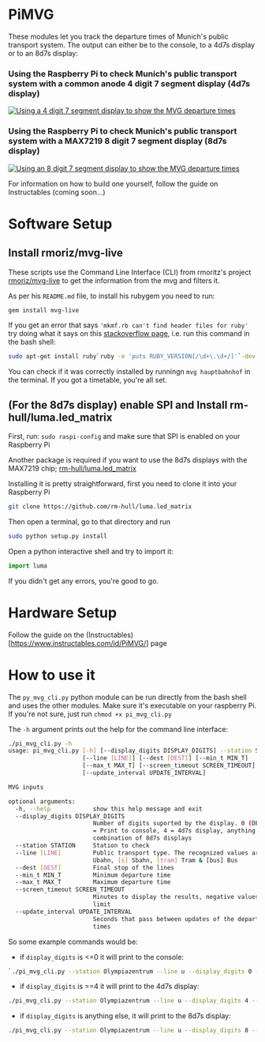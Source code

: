 # PiMVG
These modules let you track the departure times of Munich's public transport system. The output can either be to the console, to a 4d7s display or to an 8d7s display:

### Using the Raspberry Pi to check Munich's public transport system with a common anode 4 digit 7 segment display (4d7s display) 
[![Using a 4 digit 7 segment display to show the MVG departure times](https://i.ytimg.com/vi/vvEPnLYukYQ/hqdefault.jpg)](https://www.youtube.com/embed/vvEPnLYukYQ?autoplay=1 "Using a 4 digit 7 segment display to display the MVG departure times")
### Using the Raspberry Pi to check Munich's public transport system with a MAX7219 8 digit 7 segment display (8d7s display) 
[![Using an 8 digit 7 segment display to show the MVG departure times](https://i.ytimg.com/vi/AdMd7C4RN0I/hqdefault.jpg)](https://www.youtube.com/embed/AdMd7C4RN0I?autoplay=1 "Using an 8 digit 7 segment display to show the MVG departure times")

For information on how to build one yourself, follow the guide on Instructables (coming soon...)

# Software Setup
## Install rmoriz/mvg-live
These scripts use the Command Line Interface (CLI) from rmoritz's project [rmoriz/mvg-live](https://github.com/rmoriz/mvg-live#mvg-live)
to get the information from the mvg and filters it.

As per his `README.md` file, to install his rubygem you need to run:
```bash
gem install mvg-live
```
If you get an error that says ``'mkmf.rb can't find header files for ruby'`` try doing what it says on this [stackoverflow page](https://stackoverflow.com/questions/20559255/error-while-installing-json-gem-mkmf-rb-cant-find-header-files-for-ruby), i.e. run this command in the bash shell:
```bash
sudo apt-get install ruby`ruby -e 'puts RUBY_VERSION[/\d+\.\d+/]'`-dev
```

You can check if it was correctly installed by runningn `mvg hauptbahnhof` in the terminal. If you got a timetable, you're all set.

## (For the 8d7s display) enable SPI and Install rm-hull/luma.led_matrix
First, run: `sudo raspi-config` and make sure that SPI is enabled on your Raspberry Pi

Another package is required if you want to use the 8d7s displays with the MAX7219 chip; [rm-hull/luma.led_matrix](https://github.com/rm-hull/luma.led_matrix)

Installing it is pretty straightforward, first you need to clone it into your Raspberry Pi
```bash
git clone https://github.com/rm-hull/luma.led_matrix
```

Then open a terminal, go to that directory and run
```bash
sudo python setup.py install
```

Open a python interactive shell and try to import it:
```python
import luma
```
If you didn't get any errors, you're good to go.

# Hardware Setup
Follow the guide on the (Instructables)[https://www.instructables.com/id/PiMVG/] page


# How to use it
The `py_mvg_cli.py` python module can be run directly from the bash shell and uses the other modules. Make sure it's executable on your raspberry Pi. If you're not sure, just run `chmod +x pi_mvg_cli.py`

The `-h` argument prints out the help for the command line interface:
```bash
./pi_mvg_cli.py -h
usage: pi_mvg_cli.py [-h] [--display_digits DISPLAY_DIGITS] --station STATION
                     [--line [LINE]] [--dest [DEST]] [--min_t MIN_T]
                     [--max_t MAX_T] [--screen_timeout SCREEN_TIMEOUT]
                     [--update_interval UPDATE_INTERVAL]

MVG inputs

optional arguments:
  -h, --help            show this help message and exit
  --display_digits DISPLAY_DIGITS
                        Number of digits suported by the display. 0 (DEFAULT)
                        = Print to console, 4 = 4d7s display, anything else =
                        combination of 8d7s displays
  --station STATION     Station to check
  --line [LINE]         Public transport type. The recognized values are: [u]
                        Ubahn, [s] Sbahn, [tram] Tram & [bus] Bus
  --dest [DEST]         Final stop of the lines
  --min_t MIN_T         Minimum departure time
  --max_t MAX_T         Maximum departure time
  --screen_timeout SCREEN_TIMEOUT
                        Minutes to display the results, negative values = no
                        limit
  --update_interval UPDATE_INTERVAL
                        Seconds that pass between updates of the departure
                        times
```
So some example commands would be:

* if `display_digits` is <=0 it will print to the console:
``` bash
`./pi_mvg_cli.py --station Olympiazentrum --line u --display_digits 0 --screen_timeout 1
```
* if `display_digits` is ==4 it will print to the 4d7s display:
``` bash
./pi_mvg_cli.py --station Olympiazentrum --line u --display_digits 4 --screen_timeout 1
```
*  if `display_digits` is anything else, it will print to the 8d7s display:
``` bash
./pi_mvg_cli.py --station Olympiazentrum --line u --display_digits 8 --screen_timeout 1
```
